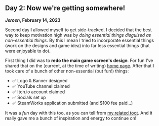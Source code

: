## Day 2: Now we're getting somewhere!

**_Jeroen_, February 14, 2023**

Second day I allowed myself to get side-tracked.
I decided that the best way to keep motivation high was by _doing essential things disguised as non-essential things_.
By this I mean I tried to incorporate essential things (work on the designs and game idea) into far less essential things (that were enjoyable to do).

First thing I did was to **redo the main game screen's design**.
For fun I've shared that on the (current, at the time of writing) [home page](/).
After that I took care of a bunch of other non-essential (but fun!) things:

- ✅ Logo &amp; Banner designed
- ✅ YouTube channel claimed
- ✅ Itch.io account claimed
- ✅ Socials set up
- ✅ SteamWorks application submitted (and $100 fee paid...)

It was a _fun_ day with this too, as you can tell from [my related toot](https://mastodon.social/@jeroenheijmans/109865321998439644).
And it really gave me a bunch of inspiration and energy to continue on!
